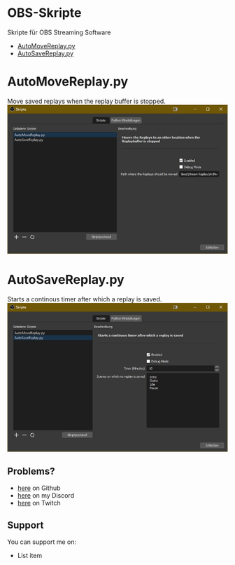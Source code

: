 # OBS-Skripte
Skripte für OBS Streaming Software

 - [AutoMoveReplay.py](#automovereplaypy)
 - [AutoSaveReplay.py](#autosavereplaypy)

# AutoMoveReplay.py
Move saved replays when the replay buffer is stopped.
![Settings Image](Images/AutoMoveReplay.jpg)

# AutoSaveReplay.py
Starts a continous timer after which a replay is saved.
![Settings Image](Images/AutoSaveReplay.jpg)

## Problems?

 - [here](https://github.com/Bootscreen/OBS-Skripte/issues) on Github
 - [here](http://discord.bootscreen.net) on my Discord
 - [here](http://twitch.bootscreen.net) on Twitch

## Support
You can support me on:

 - List item

<!--stackedit_data:
eyJoaXN0b3J5IjpbMTIwNDUxMjMzNSwtNzcwNDI2MzksLTExNj
I1Nzc0NjEsMTI2OTgzNTcwMSwtMTE2MjU3NzQ2MV19
-->